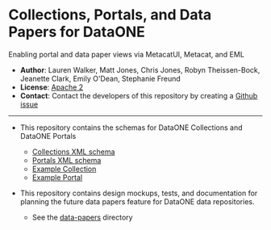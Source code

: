 # Collections, Portals, and Data Papers for DataONE
Enabling portal and data paper views via MetacatUI, Metacat, and EML

- **Author**: Lauren Walker, Matt Jones, Chris Jones, Robyn Theissen-Bock, Jeanette Clark, Emily O'Dean, Stephanie Freund
- **License**: [Apache 2](http://opensource.org/licenses/Apache-2.0)
- **Contact**: Contact the developers of this repository by creating a [Github issue](https://github.com/NCEAS/project-papers/issues)

------

- This repository contains the schemas for DataONE Collections and DataONE Portals
  - [Collections XML schema](schemas/collections.xsd)
  - [Portals XML schema](schemas/portals.xsd)
  - [Example Collection](docs/examples/example-collection.xml)
  - [Example Portal](docs/examples/example-portal.xml)

- This repository contains design mockups, tests, and documentation for planning the future data papers feature for DataONE data repositories.
  - See the [data-papers](data-papers) directory
